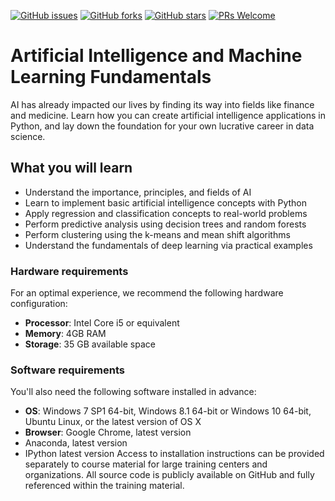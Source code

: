 [![GitHub issues](https://img.shields.io/github/issues/TrainingByPackt/Artificial-Intelligence-and-Machine-Learning-Fundamentals-eLearning.svg)](https://github.com/TrainingByPackt/Artificial-Intelligence-and-Machine-Learning-Fundamentals-eLearning/issues)
[![GitHub forks](https://img.shields.io/github/forks/TrainingByPackt/Artificial-Intelligence-and-Machine-Learning-Fundamentals-eLearning.svg)](https://github.com/TrainingByPackt/Artificial-Intelligence-and-Machine-Learning-Fundamentals-eLearning/network)
[![GitHub stars](https://img.shields.io/github/stars/TrainingByPackt/Artificial-Intelligence-and-Machine-Learning-Fundamentals-eLearning.svg)](https://github.com/TrainingByPackt/Artificial-Intelligence-and-Machine-Learning-Fundamentals-eLearning/stargazers)
[![PRs Welcome](https://img.shields.io/badge/PRs-welcome-brightgreen.svg)](https://github.com/TrainingByPackt/Artificial-Intelligence-and-Machine-Learning-Fundamentals-eLearning/pulls)




# Artificial Intelligence and Machine Learning Fundamentals
AI has already impacted our lives by finding its way into fields like finance and medicine. Learn how you can create artificial intelligence applications in Python, and lay down the foundation for your own lucrative career in data science.


## What you will learn
* Understand the importance, principles, and fields of AI
* Learn to implement basic artificial intelligence concepts with Python
* Apply regression and classification concepts to real-world problems
* Perform predictive analysis using decision trees and random forests
* Perform clustering using the k-means and mean shift algorithms
* Understand the fundamentals of deep learning via practical examples



### Hardware requirements
For an optimal experience, we recommend the following hardware configuration:
* **Processor**: Intel Core i5 or equivalent
* **Memory**: 4GB RAM
* **Storage**: 35 GB available space



### Software requirements
You'll also need the following software installed in advance:
* **OS**: Windows 7 SP1 64-bit, Windows 8.1 64-bit or Windows 10 64-bit, Ubuntu Linux, or the latest version of OS X
* **Browser**: Google Chrome, latest version
* Anaconda, latest version
* IPython latest version
Access to installation instructions can be provided separately to course material for large training centers and organizations. All source code is publicly available on GitHub and fully referenced within the training material.




